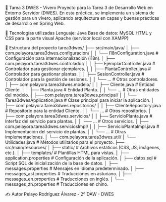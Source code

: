 🌱 Tarea 3 DWES - Vivero
Proyecto para la Tarea 3 de Desarrollo Web en Entorno Servidor (DWES). En esta práctica, se implementa un sistema de gestión para un vivero, aplicando arquitectura en capas y buenas prácticas de desarrollo en Spring Web.

📌 Tecnologías utilizadas
Lenguaje: Java
Base de datos: MySQL
HTML y CSS para la parte visual
Apache (servidor local con XAMPP)

📂 Estructura del proyecto
tarea3dwes/
├── src/main/java/
│   ├── com.pelayora.tarea3dwes.configuracion/
│   │   └── I18nConfiguration.java          # Configuración para internacionalización (i18n).
│   ├── com.pelayora.tarea3dwes.controlador/
│   │   ├── EjemplarController.java         # Controlador para gestionar ejemplares.
│   │   ├── PlantaController.java           # Controlador para gestionar plantas.
│   │   ├── SesionController.java           # Controlador para la gestión de sesiones.
│   │   └── ...                             # Otros controladores.
│   ├── com.pelayora.tarea3dwes.modelo/
│   │   ├── Cliente.java                    # Entidad Cliente.
│   │   ├── Planta.java                     # Entidad Planta.
│   │   └── ...                             # Otras entidades del modelo.
│   ├── com.pelayora.tarea3dwes.principal/
│   │   └── Tarea3dwesApplication.java      # Clase principal para iniciar la aplicación.
│   ├── com.pelayora.tarea3dwes.repositorios/
│   │   ├── ClienteRepository.java          # Repositorio para la entidad Cliente.
│   │   └── ...                             # Otros repositorios.
│   ├── com.pelayora.tarea3dwes.servicios/
│   │   ├── ServicioPlanta.java             # Interfaz del servicio para plantas.
│   │   └── ...                             # Otros servicios.
│   ├── com.pelayora.tarea3dwes.serviciosImpl/
│   │   ├── ServicioPlantaImpl.java         # Implementación del servicio de plantas.
│   │   └── ...                             # Otras implementaciones.
│   └── com.pelayora.tarea3dwes.util/
│       └── Utilidades.java                 # Métodos utilitarios para el proyecto.
├── src/main/resources/
│   ├── static/                             # Archivos estáticos (CSS, JS, imágenes, etc.).
│   ├── templates/                          # Plantillas HTML para vistas.
│   ├── application.properties              # Configuración de la aplicación.
│   ├── datos.sql                           # Script SQL de inicialización de la base de datos.
│   ├── messages.properties                 # Mensajes en idioma predeterminado.
│   ├── messages_ast.properties             # Traducciones en asturiano.
│   ├── messages_en.properties              # Traducciones en inglés.
│   └── messages_zh.properties              # Traducciones en chino.

       

✍️ Autor
Pelayo Rodríguez Álvarez - 2º DAW - DWES
